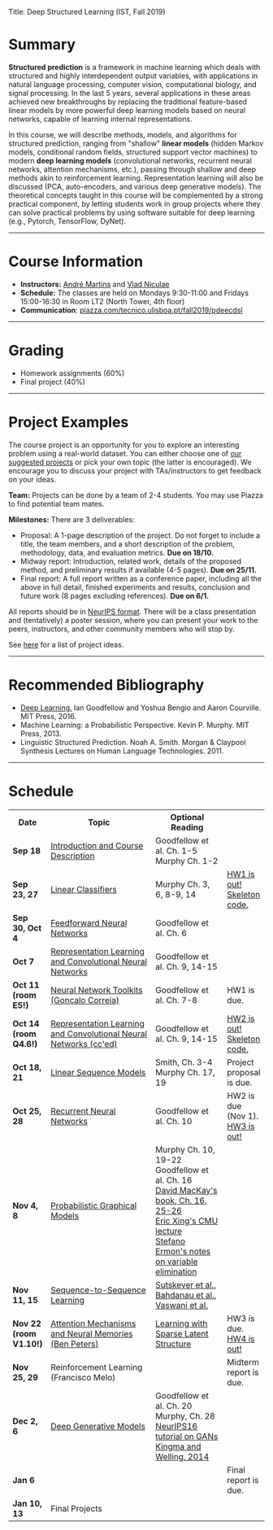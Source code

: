 Title: Deep Structured Learning (IST, Fall 2019)

# Summary

**Structured prediction** is a framework in machine learning which deals with structured and highly interdependent output variables, with applications in natural language processing, computer vision, computational biology, and signal processing.
In the last 5 years, several applications in these areas achieved new breakthroughs by replacing the traditional feature-based linear models by more powerful deep learning models based on neural networks, capable of learning internal representations.

In this course, we will describe methods, models, and algorithms for structured prediction, ranging from "shallow" **linear models** (hidden Markov models, conditional random fields, structured support vector machines) to modern **deep learning models** (convolutional networks, recurrent neural networks, attention mechanisms, etc.), passing through shallow and deep methods akin to reinforcement learning. Representation learning will also be discussed (PCA, auto-encoders, and various deep generative models).
The theoretical concepts taught in this course will be complemented by a strong practical component, by letting students work in group projects where they can solve practical problems by using software suitable for deep learning (e.g., Pytorch, TensorFlow, DyNet).

---

# Course Information

- **Instructors:** [André Martins](http://andre-martins.github.io) and [Vlad Niculae](http://vene.ro/)
- **Schedule:** The classes are held on Mondays 9:30-11:00 and Fridays 15:00-16:30 in Room LT2 (North Tower, 4th floor)
- **Communication**: [piazza.com/tecnico.ulisboa.pt/fall2019/pdeecdsl](http://piazza.com/tecnico.ulisboa.pt/fall2019/pdeecdsl)

---

# Grading

- Homework assignments (60%)
- Final project (40%)

---

# Project Examples

The course project is an opportunity for you to explore an interesting problem using a real-world dataset. You can either choose one of [our suggested projects](/pages/project-examples-for-deep-structured-learning-fall-2019.html) or pick your own topic (the latter is encouraged). We encourage you to discuss your project with TAs/instructors to get feedback on your ideas.

**Team:** Projects can be done by a team of 2-4 students. You may use Piazza to find potential team mates.

**Milestones:** There are 3 deliverables:

- Proposal: A 1-page description of the project. Do not forget to include a title, the team members, and a short description of the problem, methodology, data, and evaluation metrics. **Due on 18/10.**
- Midway report: Introduction, related work, details of the proposed method, and preliminary results if available (4-5 pages). **Due on 25/11.**
- Final report: A full report written as a conference paper, including all the above in full detail, finished experiments and results, conclusion and future work (8 pages excluding references). **Due on 6/1.**

All reports should be in [NeurIPS format](https://nips.cc/Conferences/2018/PaperInformation/StyleFiles). There will be a class presentation and (tentatively) a poster session, where you can present your work to the peers, instructors, and other community members who will stop by.

See [here](/pages/project-examples-for-deep-structured-learning-fall-2019.html) for a list of project ideas.

---

# Recommended Bibliography

- [Deep Learning.](http://www.deeplearningbook.org) Ian Goodfellow and Yoshua Bengio and Aaron Courville. MIT Press, 2016.
- Machine Learning: a Probabilistic Perspective. Kevin P. Murphy. MIT Press, 2013.
- Linguistic Structured Prediction. Noah A. Smith. Morgan & Claypool Synthesis Lectures on Human Language Technologies. 2011.

---

# Schedule

<table class="table table-condensed table-bordered table-hover">
<colgroup>
  <col span="1" style="width: 10%;">
  <col span="1" style="width: 45%;">
  <col span="1" style="width: 30%;">
  <col span="1" style="width: 15%;">
</colgroup>

<tr>
<th>Date</th>
<th>Topic</th>
<th>Optional Reading</th>
<th></th>
</tr>

<tr>
<td><b>Sep 18</b></td>
<td>
<a href="../docs/dsl2019/lecture_01.pdf">Introduction and Course Description</a>
</td>
<td>
<!--a href="http://lxmls.it.pt/2018/Figueiredo_LxMLS2018.pdf">Mário Figueiredo's LxMLS intro lecture</a><br/>
<a href="https://github.com/luispedro/talk-python-intro">Luis Pedro Coelho's intro to Python</a><br/-->
Goodfellow et al. Ch. 1-5<br/>
Murphy Ch. 1-2
</td>
<td></td>
</tr>

<tr>
<td><b>Sep 23, 27</b></td>
<td>
<!--Linear Classifiers-->
<a href="../docs/dsl2019/lecture_02.pdf">Linear Classifiers</a>
</td>
<td>
Murphy Ch. 3, 6, 8-9, 14
</td>
<td>
<a href=../docs/dsl2019/homework1.pdf>HW1 is out!</a> <a href=../docs/dsl2019/hw1.py>Skeleton code.</a> 
</td>
</tr>

<tr>
<td><b>Sep 30, Oct 4</b></td>
<td>
<!--Feedforward Neural Networks-->
<a href="../docs/dsl2019/lecture_03.pdf">Feedforward Neural Networks</a>
</td>
<td>
Goodfellow et al. Ch. 6
</td>
<td></td>
</tr>

<tr>
<td><b>Oct 7</b></td>
<td>
<a href="../docs/dsl2019/lecture_04.pdf">Representation Learning and Convolutional Neural Networks</a>
</td>
<td>
Goodfellow et al. Ch. 9, 14-15
</td>
<td></td>
</tr>

<tr>
<td><b>Oct 11 (room E5!)</b></td>
<td>
<!--Neural Network Toolkits-->
<a href="https://github.com/goncalomcorreia/pytorch-lecture">Neural Network Toolkits (Gonçalo Correia)</a>
</td>
<td>
Goodfellow et al. Ch. 7-8
</td>
<td>
HW1 is due.
</td>
</tr>

<tr>
<td><b>Oct 14 (room Q4.6!)</b></td>
<td>
<!--Representation Learning and Convolutional Neural Networks (c'ed)-->
<a href="../docs/dsl2019/lecture_04.pdf">Representation Learning and Convolutional Neural Networks (cc'ed)</a>
</td>
<td>
Goodfellow et al. Ch. 9, 14-15
</td>
<td>
<a href=../docs/dsl2019/homework2.pdf>HW2 is out!</a> <a href=../docs/dsl2019/hw2_code.tar.gz>Skeleton code.</a> 
</td>
</tr>

<tr>
<td><b>Oct 18, 21</b></td>
<td>
<a href="../docs/dsl2019/lecture_05.pdf">Linear Sequence Models</a>
</td>
<td>
Smith, Ch. 3-4<br/>
Murphy Ch. 17, 19
</td>
<td>Project proposal is due.</td>
</tr>

<tr>
<td><b>Oct 25, 28</b></td>
<td>
<a href="../docs/dsl2019/lecture_06.pdf">Recurrent Neural Networks</a>
</td>
<td>
Goodfellow et al. Ch. 10
</td>
<td>
HW2 is due (Nov 1).<br/>
<a href=../docs/dsl2019/homework3.pdf>HW3 is out!</a>
</td>
</tr>

<tr>
<td><b>Nov 4, 8</b></td>
<td>
<a href="../docs/dsl2019/lecture_07.pdf">Probabilistic Graphical Models</a>
</td>
<td>
Murphy Ch. 10, 19-22<br/>
Goodfellow et al. Ch. 16<br/>
<a href="http://www.inference.org.uk/itprnn/book.pdf">David MacKay's book, Ch. 16, 25-26</a><br/>
<a href="https://sailinglab.github.io/pgm-spring-2019/notes/lecture-04">Eric Xing's CMU lecture</a><br/>
<a href="https://ermongroup.github.io/cs228-notes/inference/ve">Stefano Ermon's notes on variable elimination</a>
</td>
<td></td>
</tr>

<tr>
<td><b>Nov 11, 15</b></td>
<td>
<a href="../docs/dsl2019/lecture_08.pdf">Sequence-to-Sequence Learning</a>
</td>
<td>
<a href="https://papers.nips.cc/paper/5346-sequence-to-sequence-learning-with-neural-networks.pdf">Sutskever et al.</a>, 
<a href="https://arxiv.org/pdf/1409.0473.pdf">Bahdanau et al.</a>,
<a href="https://papers.nips.cc/paper/7181-attention-is-all-you-need.pdf">Vaswani et al.</a>
</td>
<td></td>
</tr>

<tr>
<td><b>Nov 22 (room V1.10!)</b></td>
<td>
<!--a href="../docs/dsl2018/lecture_10.pdf">Attention Mechanisms and Neural Memories</a><br/-->
<a href="../docs/dsl2019/attention.pdf">Attention Mechanisms and Neural Memories (Ben Peters)</a>
</td>
<td>
<a href="https://vene.ro/talks/18-sparsemap-amsterdam.pdf">Learning with Sparse Latent Structure</a>
</td>
<td>HW3 is due.<br/>
<a href=../docs/dsl2019/homework4.pdf>HW4 is out!</a>
</td>
</tr>

<tr>
<td><b>Nov 25, 29</b></td>
<td>
Reinforcement Learning (Francisco Melo)
<!--a href="../docs/dsl2018/DeepRL.pdf">Deep Reinforcement Learning</a><br/-->
<!--a href="../docs/dsl2018/taxi.py">Game of Taxi</a><br/-->
</td>
<td>
</td>
<td>
Midterm report is due.
</td>
</tr>

<tr>
<td><b>Dec 2, 6</b></td>
<td>
<a href="../docs/dsl2019/lecture_11.pdf">Deep Generative Models</a><br/>
</td>
<td>
Goodfellow et al. Ch. 20<br/>
Murphy, Ch. 28<br/>
<a href="http://www.iangoodfellow.com/slides/2016-12-04-NIPS.pdf">NeurIPS16 tutorial on GANs</a><br/>
<a href="https://arxiv.org/abs/1312.6114">Kingma and Welling, 2014</a><br/>
</td>
<td></td>
</tr>

<tr>
<td><b>Jan 6</b></td>
<td></td>
<td>
</td>
<td>
Final report is due.
</td>
</tr>

<tr>
<td><b>Jan 10, 13</b></td>
<td>Final Projects</td>
<td>
</td>
<td></td>
</tr>

</table>
